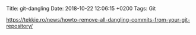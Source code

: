 Title:  git-dangling
Date:   2018-10-22 12:06:15 +0200
Tags: Git


<https://tekkie.ro/news/howto-remove-all-dangling-commits-from-your-git-repository/>
